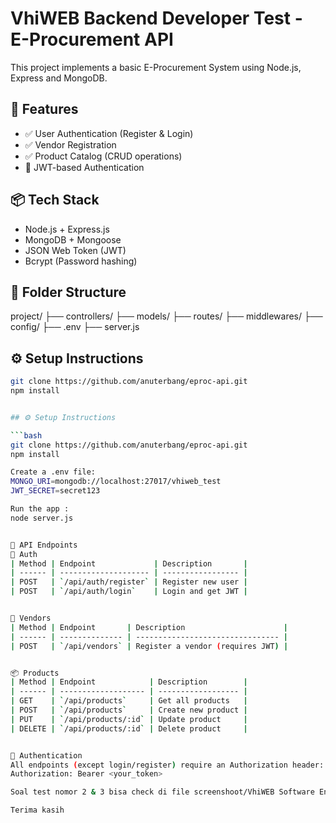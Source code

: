 # VhiWEB Backend Developer Test - E-Procurement API

This project implements a basic E-Procurement System using Node.js, Express and MongoDB.

## 🔧 Features

- ✅ User Authentication (Register & Login)
- ✅ Vendor Registration
- ✅ Product Catalog (CRUD operations)
- 🔐 JWT-based Authentication

## 📦 Tech Stack

- Node.js + Express.js
- MongoDB + Mongoose
- JSON Web Token (JWT)
- Bcrypt (Password hashing)

## 📁 Folder Structure

project/
├── controllers/
├── models/
├── routes/
├── middlewares/
├── config/
├── .env
├── server.js


## ⚙️ Setup Instructions

```bash
git clone https://github.com/anuterbang/eproc-api.git
npm install


## ⚙️ Setup Instructions

```bash
git clone https://github.com/anuterbang/eproc-api.git
npm install

Create a .env file:
MONGO_URI=mongodb://localhost:27017/vhiweb_test
JWT_SECRET=secret123

Run the app :
node server.js


📮 API Endpoints
🔐 Auth
| Method | Endpoint             | Description       |
| ------ | -------------------- | ----------------- |
| POST   | `/api/auth/register` | Register new user |
| POST   | `/api/auth/login`    | Login and get JWT |


🧾 Vendors
| Method | Endpoint       | Description                      |
| ------ | -------------- | -------------------------------- |
| POST   | `/api/vendors` | Register a vendor (requires JWT) |


📦 Products
| Method | Endpoint            | Description        |
| ------ | ------------------- | ------------------ |
| GET    | `/api/products`     | Get all products   |
| POST   | `/api/products`     | Create new product |
| PUT    | `/api/products/:id` | Update product     |
| DELETE | `/api/products/:id` | Delete product     |


🔐 Authentication
All endpoints (except login/register) require an Authorization header:
Authorization: Bearer <your_token>

Soal test nomor 2 & 3 bisa check di file screenshoot/VhiWEB Software Engineer Test Case.pdf

Terima kasih